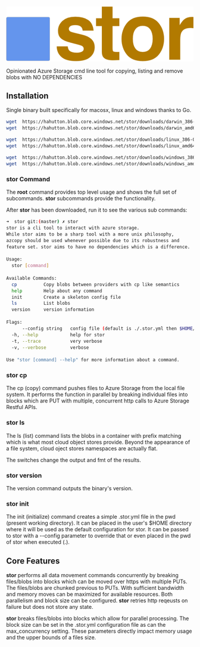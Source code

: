 ![stor](https://github.com/hahutton/stor/raw/master/docs/img/stor.logo.png)

Opinionated Azure Storage cmd line tool for copying, listing and remove blobs with NO DEPENDENCIES

## Installation

Single binary built specifically for macosx, linux and windows thanks to Go.


```bash
wget  https://hahutton.blob.core.windows.net/stor/downloads/darwin_386-0.2.30.0.zip
wget  https://hahutton.blob.core.windows.net/stor/downloads/darwin_amd64-0.2.30.0.zip
```

```bash
wget  https://hahutton.blob.core.windows.net/stor/downloads/linux_386-0.2.30.0.zip
wget  https://hahutton.blob.core.windows.net/stor/downloads/linux_amd64-0.2.30.0.zip
```

```bash
wget  https://hahutton.blob.core.windows.net/stor/downloads/windows_386-0.2.30.0.zip
wget  https://hahutton.blob.core.windows.net/stor/downloads/windows_amd64-0.2.30.0.zip
```

### **stor** Command 

The **root** command provides top level usage and shows the full set of subcommands.
**stor** subcommands provide the functionality.

After **stor** has been downloaded, run it to see the various sub commands: 

```bash
➜  stor git:(master) ✗ stor
stor is a cli tool to interact with azure storage.
While stor aims to be a sharp tool with a more unix philosophy,
azcopy should be used whenever possible due to its robustness and
feature set. stor aims to have no dependencies which is a difference.

Usage:
  stor [command]

Available Commands:
  cp          Copy blobs between providers with cp like semantics
  help        Help about any command
  init        Create a skeleton config file
  ls          List blobs
  version     version information

Flags:
      --config string   config file (default is ./.stor.yml then $HOME/.stor.yml)
  -h, --help            help for stor
  -t, --trace           very verbose
  -v, --verbose         verbose

Use "stor [command] --help" for more information about a command.
```
 
### **stor** cp

The cp (copy) command pushes files to Azure Storage from the local file system.
It performs the function in parallel by breaking individual files into blocks which are
PUT with multiple, concurrent http calls to Azure Storage Restful APIs.

### **stor** ls

The ls (list) command lists the blobs in a container with prefix matching which is what most
cloud object stores provide. Beyond the appearance of a file system, cloud oject stores namespaces
are actually flat.

The switches change the output and fmt of the results.

### **stor** version

The version command outputs the binary's version.


### **stor** init

The init (initialize) command creates a simple .stor.yml file in the pwd (present working directory). It can be 
placed in the user's $HOME directory where it will be used as the default configuration for stor. It can be passed to
stor with a --config parameter to override that or even placed in the pwd of stor when executed (.).

## Core Features

**stor** performs all data movement commands concurrently by breaking files/blobs into blocks which can be moved
over https with multiple PUTs. The files/blobs are chunked previous to PUTs.
With sufficient bandwidth and memory moves can be maximized for available resources. Both parallelism and block size
can be configured. **stor** retries http reqeusts on failure but does not store any state.

**stor** breaks files/blobs into blocks which allow for parallel processing. The block size can be set in the .stor.yml
configuration file as can the max_concurrency setting. These parameters directly impact memory usage and the upper bounds
of a files size. 

